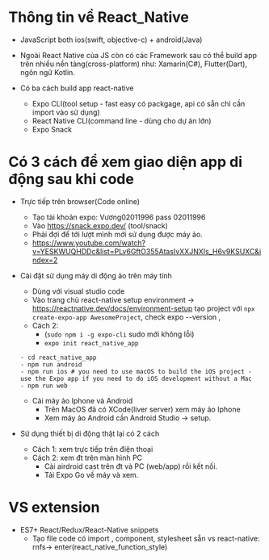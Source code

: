 # Thông tin về  React_Native
+ JavaScript both ios(swift, objective-c) + android(Java)
+ Ngoài React Native của JS còn có các Framework sau có thể build app trên nhiều nền tảng(cross-platform) như: Xamarin(C#), Flutter(Dart), ngôn ngữ Kotlin.

+ Có ba cách build app react-native
    + Expo CLI(tool setup - fast easy có packgage, api có sẵn chỉ cần import vào sử dụng)
    + React Native CLI(command line - dùng cho dự án lớn)
    + Expo Snack

# Có 3 cách để xem giao diện app di động sau khi code
+ Trực tiếp trên browser(Code online) 
    + Tạo tài khoản expo: Vương02011996 pass 02011996
    + Vào https://snack.expo.dev/ (tool/snack)
    + Phải đợi để tới lượt mình mới sử dụng được máy ảo.
    + https://www.youtube.com/watch?v=YESKWUQHDDc&list=PLv6GftO355AtasIvXXJNXIs_H6v9KSUXC&index=2

+ Cài đặt sử dụng máy di động ảo trên máy tính
    + Dùng với visual studio code
    + Vào trang chủ react-native setup environment -> https://reactnative.dev/docs/environment-setup tạo project với `npx create-expo-app AwesomeProject`, check expo --version , 
    + Cách 2: 
        + (`sudo npm i -g expo-cli` sudo mới không lỗi)
        + `expo init react_native_app`
    ```
    - cd react_native_app
    - npm run android
    - npm run ios # you need to use macOS to build the iOS project - use the Expo app if you need to do iOS development without a Mac
    - npm run web
    ```
    + Cài máy ảo Iphone và Android
        + Trên MacOS đã có XCode(liver server) xem máy ảo Iphone
        + Xem máy ảo Android cần Android Studio -> setup.

+ Sử dụng thiết bị di động thật lại có 2 cách 
    + Cách 1: xem trực tiếp trên điện thoại
    + Cách 2: xem đt trên màn hình PC
        + Cài airdroid cast trên đt và PC (web/app) rồi kết nối.
        + Tải Expo Go về máy và xem.


# VS extension
+ ES7+ React/Redux/React-Native snippets 
    + Tạo file code có import , component, stylesheet sẵn vs react-native: rnfs-> enter(react_native_function_style)
